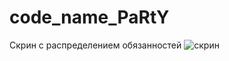 # code_name_PaRtY

Скрин с распределением обязанностей
![скрин](./readme/Screenshot_20201122_164938.png "Скрин с презентации")